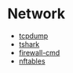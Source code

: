 # Network

- [tcpdump](./tcpdump.md)
- [tshark](./tshark.md)
- [firewall-cmd](./firewall-cmd.md)
- [nftables](./nftables.md)
